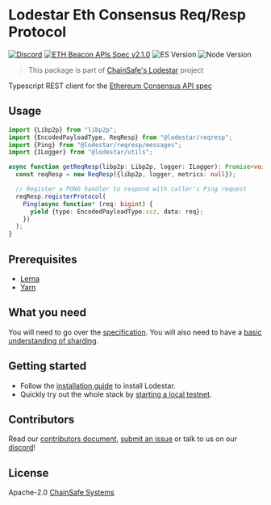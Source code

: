 # Lodestar Eth Consensus Req/Resp Protocol

[![Discord](https://img.shields.io/discord/593655374469660673.svg?label=Discord&logo=discord)](https://discord.gg/aMxzVcr)
[![ETH Beacon APIs Spec v2.1.0](https://img.shields.io/badge/ETH%20beacon--APIs-2.1.0-blue)](https://github.com/ethereum/beacon-APIs/releases/tag/v2.1.0)
![ES Version](https://img.shields.io/badge/ES-2020-yellow)
![Node Version](https://img.shields.io/badge/node-16.x-green)

> This package is part of [ChainSafe's Lodestar](https://lodestar.chainsafe.io) project

Typescript REST client for the [Ethereum Consensus API spec](https://github.com/ethereum/beacon-apis)

## Usage

```typescript
import {Libp2p} from "libp2p";
import {EncodedPayloadType, ReqResp} from "@lodestar/reqresp";
import {Ping} from "@lodestar/reqresp/messages";
import {ILogger} from "@lodestar/utils";

async function getReqResp(libp2p: Libp2p, logger: ILogger): Promise<void> {
  const reqResp = new ReqResp({libp2p, logger, metrics: null});

  // Register a PONG handler to respond with caller's Ping request
  reqResp.registerProtocol(
    Ping(async function* (req: bigint) {
      yield {type: EncodedPayloadType.ssz, data: req};
    })
  );
}
```

## Prerequisites

- [Lerna](https://github.com/lerna/lerna)
- [Yarn](https://yarnpkg.com/)

## What you need

You will need to go over the [specification](https://github.com/ethereum/beacon-apis). You will also need to have a [basic understanding of sharding](https://eth.wiki/sharding/Sharding-FAQs).

## Getting started

- Follow the [installation guide](https://chainsafe.github.io/lodestar/) to install Lodestar.
- Quickly try out the whole stack by [starting a local testnet](https://chainsafe.github.io/lodestar/usage/local).

## Contributors

Read our [contributors document](/CONTRIBUTING.md), [submit an issue](https://github.com/ChainSafe/lodestar/issues/new/choose) or talk to us on our [discord](https://discord.gg/yjyvFRP)!

## License

Apache-2.0 [ChainSafe Systems](https://chainsafe.io)
